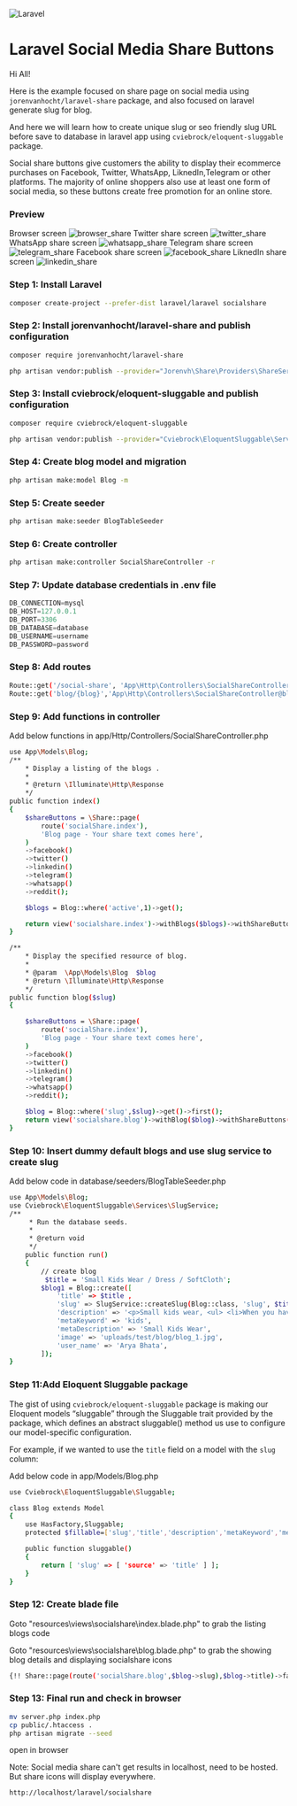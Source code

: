 ![Laravel](https://raw.githubusercontent.com/laravel/art/master/logo-lockup/5%20SVG/2%20CMYK/1%20Full%20Color/laravel-logolockup-cmyk-red.svg)


# Laravel Social Media Share Buttons

Hi All!

Here is the example focused on share page on social media using `jorenvanhocht/laravel-share` package, and also focused on laravel generate slug for blog.

And here we will learn how to create unique slug or seo friendly slug URL before save to database in laravel app using `cviebrock/eloquent-sluggable` package.

Social share buttons give customers the ability to display their ecommerce purchases on Facebook, Twitter, WhatsApp, LiknedIn,Telegram or other platforms. The majority of online shoppers also use at least one form of social media, so these buttons create free promotion for an online store.


### Preview
Browser screen
![browser_share](https://github.com/kcsrinivasa/laravel-socialshare/blob/main/output/browser_share.jpg?raw=true)
Twitter share screen
![twitter_share](https://github.com/kcsrinivasa/laravel-socialshare/blob/main/output/twitter_share.jpg?raw=true)
WhatsApp share screen 
![whatsapp_share](https://github.com/kcsrinivasa/laravel-socialshare/blob/main/output/whatsapp_share.jpg?raw=true)
Telegram share screen
![telegram_share](https://github.com/kcsrinivasa/laravel-socialshare/blob/main/output/telegram_share.jpg?raw=true)
Facebook share screen
![facebook_share](https://github.com/kcsrinivasa/laravel-socialshare/blob/main/output/facebook_share.jpg?raw=true)
LiknedIn share screen
![linkedin_share](https://github.com/kcsrinivasa/laravel-socialshare/blob/main/output/linkedin_share.jpg?raw=true)



### Step 1: Install Laravel
```bash
composer create-project --prefer-dist laravel/laravel socialshare
```

### Step 2: Install jorenvanhocht/laravel-share and publish configuration
```bash
composer require jorenvanhocht/laravel-share

php artisan vendor:publish --provider="Jorenvh\Share\Providers\ShareServiceProvider"
```

### Step 3: Install cviebrock/eloquent-sluggable and publish configuration
```bash
composer require cviebrock/eloquent-sluggable

php artisan vendor:publish --provider="Cviebrock\EloquentSluggable\ServiceProvider"
```

### Step 4: Create blog model and migration
```bash
php artisan make:model Blog -m
```

### Step 5: Create seeder
```bash
php artisan make:seeder BlogTableSeeder
```

### Step 6: Create controller
```bash
php artisan make:controller SocialShareController -r
```

### Step 7: Update database credentials in .env file

```javascript
DB_CONNECTION=mysql
DB_HOST=127.0.0.1
DB_PORT=3306
DB_DATABASE=database
DB_USERNAME=username
DB_PASSWORD=password
```

### Step 8: Add routes
```bash
Route::get('/social-share', 'App\Http\Controllers\SocialShareController@index')->name('socialShare.index');
Route::get('blog/{blog}','App\Http\Controllers\SocialShareController@blog' )->name('socialShare.blog');
```
### Step 9: Add functions in controller
Add below functions in app/Http/Controllers/SocialShareController.php
```bash
use App\Models\Blog;
/**
    * Display a listing of the blogs .
    *
    * @return \Illuminate\Http\Response
    */
public function index()
{
    $shareButtons = \Share::page(
        route('socialShare.index'),
        'Blog page - Your share text comes here',
    )
    ->facebook()
    ->twitter()
    ->linkedin()
    ->telegram()
    ->whatsapp()        
    ->reddit();

    $blogs = Blog::where('active',1)->get();

    return view('socialshare.index')->withBlogs($blogs)->withShareButtons($shareButtons);
}

/**
    * Display the specified resource of blog.
    *
    * @param  \App\Models\Blog  $blog
    * @return \Illuminate\Http\Response
    */
public function blog($slug)
{

    $shareButtons = \Share::page(
        route('socialShare.index'),
        'Blog page - Your share text comes here',
    )
    ->facebook()
    ->twitter()
    ->linkedin()
    ->telegram()
    ->whatsapp()        
    ->reddit();

    $blog = Blog::where('slug',$slug)->get()->first();
    return view('socialshare.blog')->withBlog($blog)->withShareButtons($shareButtons);
}
```

### Step 10: Insert dummy default blogs and use slug service to create slug
Add below code in database/seeders/BlogTableSeeder.php
```bash
use App\Models\Blog;
use Cviebrock\EloquentSluggable\Services\SlugService;
/**
     * Run the database seeds.
     *
     * @return void
     */
    public function run()
    {
        // create blog
         $title = 'Small Kids Wear / Dress / SoftCloth';
        $blog1 = Blog::create([
            'title' => $title ,
            'slug' => SlugService::createSlug(Blog::class, 'slug', $title),
            'description' => '<p>Small kids wear, <ul> <li>When you have a baby girl, you realize that there is something far more precious than the most precious jewels.</li></ul>',
            'metaKeyword' => 'kids',
            'metaDescription' => 'Small Kids Wear',
            'image' => 'uploads/test/blog/blog_1.jpg',
            'user_name' => 'Arya Bhata',
        ]);
}
```
### Step 11:Add Eloquent Sluggable package

The gist of using `cviebrock/eloquent-sluggable` package is making our Eloquent models “sluggable” through the Sluggable trait provided by the package, which defines an abstract sluggable() method us use to configure our model-specific configuration.

For example, if we wanted to use the `title` field on a model with the `slug` column:

Add below code in app/Models/Blog.php
```bash
use Cviebrock\EloquentSluggable\Sluggable;

class Blog extends Model
{
    use HasFactory,Sluggable;
    protected $fillable=['slug','title','description','metaKeyword','metaDescription','image','user_name','active',];

    public function sluggable()
    {
        return [ 'slug' => [ 'source' => 'title' ] ];
    }
}
```

### Step 12: Create blade file

Goto "resources\views\socialshare\index.blade.php" to grab the listing blogs code

Goto "resources\views\socialshare\blog.blade.php" to grab the showing blog details and displaying socialshare icons
```bash
{!! Share::page(route('socialShare.blog',$blog->slug),$blog->title)->facebook()->twitter()->whatsapp()->linkedin()->telegram() !!}
```

### Step 13: Final run and check in browser
```bash
mv server.php index.php
cp public/.htaccess .
php artisan migrate --seed
```
open in browser 

Note: Social media share can't get results in localhost, need to be hosted. But share icons will display everywhere.
```bash
http://localhost/laravel/socialshare
```